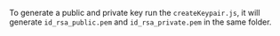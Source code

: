 To generate a public and private key run the `createKeypair.js`, it will generate `id_rsa_public.pem` and `id_rsa_private.pem` in the same folder.